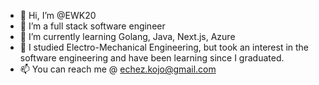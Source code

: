 - 👋 Hi, I’m @EWK20
- 👀 I’m a full stack software engineer
- 🌱 I’m currently learning Golang, Java, Next.js, Azure
- 💞️ I studied Electro-Mechanical Engineering, but took an interest in the software engineering and have been learning since I graduated.
- 📫 You can reach me @ echez.kojo@gmail.com

<!---
EWK20/EWK20 is a ✨ special ✨ repository because its `README.md` (this file) appears on your GitHub profile.
You can click the Preview link to take a look at your changes.
--->

